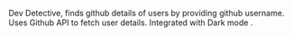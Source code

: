 Dev Detective, finds github details of users by providing github username. Uses Github API to fetch user details. Integrated with Dark mode .
